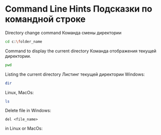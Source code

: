 # Command Line Hints Подсказки по командной строке 

Directory change command Команда смены директории 
```sh
cd c:\folder_name
```

Command to display the current directory Команда отображения текущей директории.
```sh
pwd
```

Listing the current directory Листинг текущей директории
Windows:
``` sh
dir
```
Linux, MacOs:
``` sh
ls
```
Delete file in Windows:
```
del <file_name>
```
in Linux or MacOs:
```sl
```